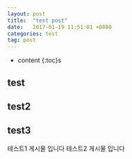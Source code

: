 ```yaml
---
layout: post
title:  "test post"
date:   2017-01-19 11:51:01 +0800
categories: test
tag: post
---
```


* content
{:toc}s


test
------------------------
test2
------------------------
test3
------------------------

테스트1 게시물 입니다
테스트2 게시물 입니다
